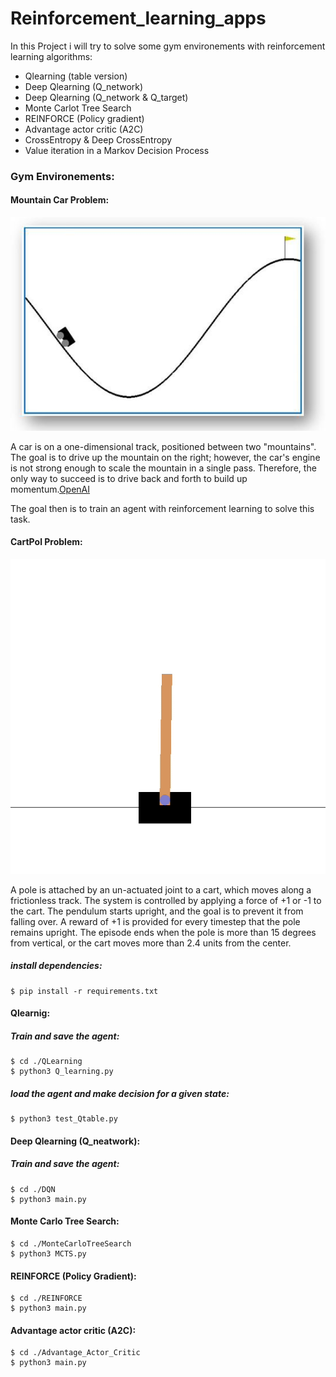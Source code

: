 # Reinforcement_learning_apps

In this Project i will try to solve some gym environements with reinforcement learning algorithms:
- Qlearning (table version)
- Deep Qlearning (Q_network)
- Deep Qlearning (Q_network & Q_target)
- Monte Carlot Tree Search 
- REINFORCE (Policy gradient)
- Advantage actor critic (A2C)
- CrossEntropy & Deep CrossEntropy
- Value iteration in a Markov Decision Process

### Gym Environements:

#### Mountain Car Problem:

![MountainCar](MountainCar.jpeg)

A car is on a one-dimensional track, positioned between two "mountains". The goal is to drive up the mountain on the right; however, the car's engine is not strong enough to scale the mountain in a single pass. Therefore, the only way to succeed is to drive back and forth to build up momentum.[OpenAI](https://gym.openai.com/envs/MountainCar-v0/)

The goal then is to train an agent with reinforcement learning to solve this task.

#### CartPol Problem:

![MountainCar](cartpol.gif)

A pole is attached by an un-actuated joint to a cart, which moves along a frictionless track. The system is controlled by applying a force of +1 or -1 to the cart. The pendulum starts upright, and the goal is to prevent it from falling over. A reward of +1 is provided for every timestep that the pole remains upright. The episode ends when the pole is more than 15 degrees from vertical, or the cart moves more than 2.4 units from the center.


##### install dependencies:

```
$ pip install -r requirements.txt
```

#### Qlearnig:

##### Train and save the agent:

```
$ cd ./QLearning
$ python3 Q_learning.py
```

##### load the agent and make decision for a given state:

```
$ python3 test_Qtable.py
```

#### Deep Qlearning (Q_neatwork):

##### Train and save the agent:

```
$ cd ./DQN
$ python3 main.py
```

#### Monte Carlo Tree Search:
```
$ cd ./MonteCarloTreeSearch
$ python3 MCTS.py
```

#### REINFORCE (Policy Gradient):
```
$ cd ./REINFORCE
$ python3 main.py
```

#### Advantage actor critic (A2C):
```
$ cd ./Advantage_Actor_Critic
$ python3 main.py
```

